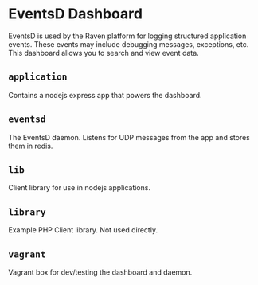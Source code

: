 # EventsD Dashboard

EventsD is used by the Raven platform for logging structured application
events. These events may include debugging messages, exceptions, etc.  This
dashboard allows you to search and view event data.

## `application`

Contains a nodejs express app that powers the dashboard.

## `eventsd`

The EventsD daemon.  Listens for UDP messages from the app and stores them in
redis.

## `lib`

Client library for use in nodejs applications.

## `library`

Example PHP Client library.  Not used directly.

## `vagrant`

Vagrant box for dev/testing the dashboard and daemon.
